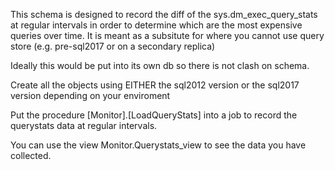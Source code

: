 This schema is designed to record the diff of the sys.dm_exec_query_stats at regular intervals in order to determine which are the most expensive queries over time. It is meant as a subsitute for where you cannot use query store (e.g. pre-sql2017 or on a secondary replica)

Ideally this would be put into its own db so there is not clash on schema.

Create all the objects using EITHER the sql2012 version or the sql2017 version depending on your enviroment

Put the procedure [Monitor].[LoadQueryStats]  into a job to record the querystats data at regular intervals.

You can use the view Monitor.Querystats_view to see the data you have collected.
